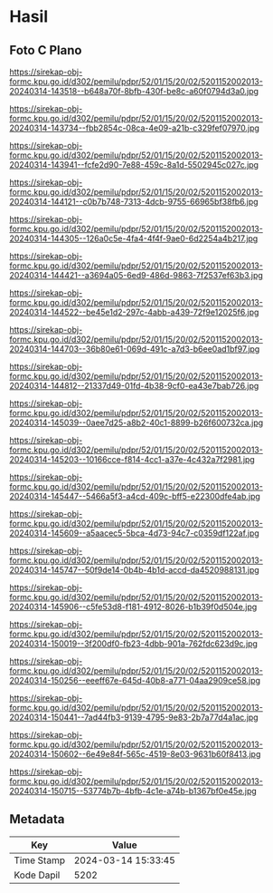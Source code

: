 # Hasil

## Foto C Plano

https://sirekap-obj-formc.kpu.go.id/d302/pemilu/pdpr/52/01/15/20/02/5201152002013-20240314-143518--b648a70f-8bfb-430f-be8c-a60f0794d3a0.jpg

https://sirekap-obj-formc.kpu.go.id/d302/pemilu/pdpr/52/01/15/20/02/5201152002013-20240314-143734--fbb2854c-08ca-4e09-a21b-c329fef07970.jpg

https://sirekap-obj-formc.kpu.go.id/d302/pemilu/pdpr/52/01/15/20/02/5201152002013-20240314-143941--fcfe2d90-7e88-459c-8a1d-5502945c027c.jpg

https://sirekap-obj-formc.kpu.go.id/d302/pemilu/pdpr/52/01/15/20/02/5201152002013-20240314-144121--c0b7b748-7313-4dcb-9755-66965bf38fb6.jpg

https://sirekap-obj-formc.kpu.go.id/d302/pemilu/pdpr/52/01/15/20/02/5201152002013-20240314-144305--126a0c5e-4fa4-4f4f-9ae0-6d2254a4b217.jpg

https://sirekap-obj-formc.kpu.go.id/d302/pemilu/pdpr/52/01/15/20/02/5201152002013-20240314-144421--a3694a05-6ed9-486d-9863-7f2537ef63b3.jpg

https://sirekap-obj-formc.kpu.go.id/d302/pemilu/pdpr/52/01/15/20/02/5201152002013-20240314-144522--be45e1d2-297c-4abb-a439-72f9e12025f6.jpg

https://sirekap-obj-formc.kpu.go.id/d302/pemilu/pdpr/52/01/15/20/02/5201152002013-20240314-144703--36b80e61-069d-491c-a7d3-b6ee0ad1bf97.jpg

https://sirekap-obj-formc.kpu.go.id/d302/pemilu/pdpr/52/01/15/20/02/5201152002013-20240314-144812--21337d49-01fd-4b38-9cf0-ea43e7bab726.jpg

https://sirekap-obj-formc.kpu.go.id/d302/pemilu/pdpr/52/01/15/20/02/5201152002013-20240314-145039--0aee7d25-a8b2-40c1-8899-b26f600732ca.jpg

https://sirekap-obj-formc.kpu.go.id/d302/pemilu/pdpr/52/01/15/20/02/5201152002013-20240314-145203--10166cce-f814-4cc1-a37e-4c432a7f2981.jpg

https://sirekap-obj-formc.kpu.go.id/d302/pemilu/pdpr/52/01/15/20/02/5201152002013-20240314-145447--5466a5f3-a4cd-409c-bff5-e22300dfe4ab.jpg

https://sirekap-obj-formc.kpu.go.id/d302/pemilu/pdpr/52/01/15/20/02/5201152002013-20240314-145609--a5aacec5-5bca-4d73-94c7-c0359df122af.jpg

https://sirekap-obj-formc.kpu.go.id/d302/pemilu/pdpr/52/01/15/20/02/5201152002013-20240314-145747--50f9de14-0b4b-4b1d-accd-da4520988131.jpg

https://sirekap-obj-formc.kpu.go.id/d302/pemilu/pdpr/52/01/15/20/02/5201152002013-20240314-145906--c5fe53d8-f181-4912-8026-b1b39f0d504e.jpg

https://sirekap-obj-formc.kpu.go.id/d302/pemilu/pdpr/52/01/15/20/02/5201152002013-20240314-150019--3f200df0-fb23-4dbb-901a-762fdc623d9c.jpg

https://sirekap-obj-formc.kpu.go.id/d302/pemilu/pdpr/52/01/15/20/02/5201152002013-20240314-150256--eeeff67e-645d-40b8-a771-04aa2909ce58.jpg

https://sirekap-obj-formc.kpu.go.id/d302/pemilu/pdpr/52/01/15/20/02/5201152002013-20240314-150441--7ad44fb3-9139-4795-9e83-2b7a77d4a1ac.jpg

https://sirekap-obj-formc.kpu.go.id/d302/pemilu/pdpr/52/01/15/20/02/5201152002013-20240314-150602--6e49e84f-565c-4519-8e03-9631b60f8413.jpg

https://sirekap-obj-formc.kpu.go.id/d302/pemilu/pdpr/52/01/15/20/02/5201152002013-20240314-150715--53774b7b-4bfb-4c1e-a74b-b1367bf0e45e.jpg


## Metadata

| Key        | Value               |
| ---------- | ------------------- |
| Time Stamp | 2024-03-14 15:33:45 |
| Kode Dapil | 5202                |



